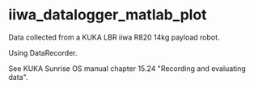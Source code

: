 # iiwa_datalogger_matlab_plot
Data collected from a KUKA LBR iiwa R820 14kg payload robot.

Using DataRecorder.

See KUKA Sunrise OS manual chapter 15.24 "Recording and evaluating data".
